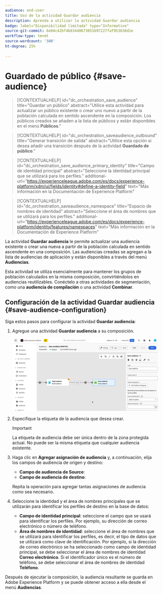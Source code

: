 ```yaml
---
audience: end-user
title: Uso de la actividad Guardar audiencia
description: Aprenda a utilizar la actividad Guardar audiencia
badge: label="Disponibilidad limitada" type="Informative"
source-git-commit: 6e04c42bf4b83448673851b97227faf953638d1e
workflow-type: tm+mt
source-wordcount: '380'
ht-degree: 25%

---
```



# Guardado de público {#save-audience}

>[!CONTEXTUALHELP]
>id="dc_orchestration_save_audience"
>title="Guardar un público"
>abstract="Utilice esta actividad para actualizar un público existente o crear uno nuevo a partir de la población calculada en sentido ascendente en la composición. Los públicos creados se añaden a la lista de públicos y están disponibles en el menú **Públicos**."

>[!CONTEXTUALHELP]
>id="dc_orchestration_saveaudience_outbound"
>title="Generar transición de salida"
>abstract="Utilice esta opción si desea añadir una transición después de la actividad **Guardado de público**."

>[!CONTEXTUALHELP]
>id="dc_orchestration_save_audience_primary_identity"
>title="Campo de identidad principal"
>abstract="Seleccione la identidad principal que se utilizará para los perfiles."
>additional-url="https://experienceleague.adobe.com/es/docs/experience-platform/xdm/ui/fields/identity#define-a-identity-field" text="Más información en la Documentación de Experience Platform"

>[!CONTEXTUALHELP]
>id="dc_orchestration_saveaudience_namespace"
>title="Espacio de nombres de identidad"
>abstract="Seleccione el área de nombres que se utilizará para los perfiles."
>additional-url="https://experienceleague.adobe.com/es/docs/experience-platform/identity/features/namespaces" text="Más información en la Documentación de Experience Platform"

La actividad **Guardar audiencia** le permite actualizar una audiencia existente o crear una nueva a partir de la población calculada en sentido ascendente en una composición. Las audiencias creadas se agregan a la lista de audiencias de aplicación y están disponibles a través del menú **Audiencias**.

Esta actividad se utiliza esencialmente para mantener los grupos de población calculados en la misma composición, convirtiéndolos en audiencias reutilizables. Conéctelo a otras actividades de segmentación, como una **audiencia de compilación** o una actividad **Combinar**.

## Configuración de la actividad Guardar audiencia {#save-audience-configuration}

Siga estos pasos para configurar la actividad **Guardar audiencia**:

1. Agregue una actividad **Guardar audiencia** a su composición.

   ![](../assets/save-audience.png)

1. Especifique la etiqueta de la audiencia que desea crear.

   >[!IMPORTANT]
   >
   >La etiqueta de audiencia debe ser única dentro de la zona protegida actual. No puede ser la misma etiqueta que cualquier audiencia existente.

1. Haga clic en **Agregar asignación de audiencia** y, a continuación, elija los campos de audiencia de origen y destino:

   * **Campo de audiencia de Source**:
   * **Campo de audiencia de destino**:

   Repita la operación para agregar tantas asignaciones de audiencia como sea necesario.

1. Seleccione la identidad y el área de nombres principales que se utilizarán para identificar los perfiles de destino en la base de datos:

   * **Campo de identidad principal**: seleccione el campo que se usará para identificar los perfiles. Por ejemplo, su dirección de correo electrónico o número de teléfono.
   * **Área de nombres de identidad**: seleccione el área de nombres que se utilizará para identificar los perfiles, es decir, el tipo de datos que se utilizará como clave de identificación. Por ejemplo, si la dirección de correo electrónico se ha seleccionado como campo de identidad principal, se debe seleccionar el área de nombres de identidad **Correo electrónico**. Si el identificador único es el número de teléfono, se debe seleccionar el área de nombres de identidad **Teléfono**.

Después de ejecutar la composición, la audiencia resultante se guarda en Adobe Experience Platform <!-- to check--> y se puede obtener acceso a ella desde el menú **Audiencias**.

<!--

## Example{#save-audience-example}

The following example illustrates a simple audience update from targeting. A scheduler is added to run the workflow once a month. A query recovers all the profiles subscribed to the different application services available. The **Save audience** activity updates the audience by deleting profiles that have unsubscribed from the service since the last workflow execution and by adding the newly subscribed profiles.
-->
